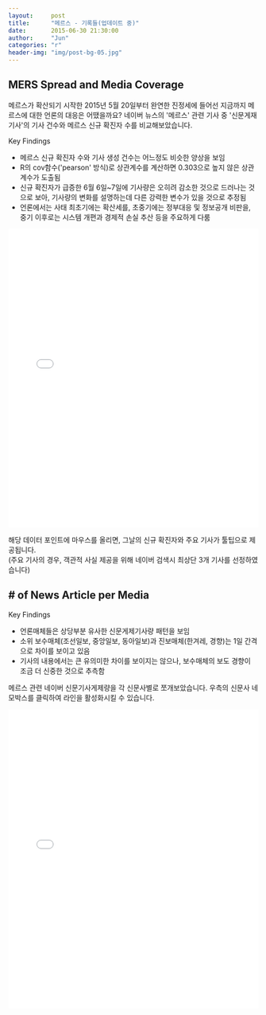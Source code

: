 ```yaml
---
layout:     post
title:      "메르스 - 기록들(업데이트 중)"
date:       2015-06-30 21:30:00
author:     "Jun"
categories: "r"
header-img: "img/post-bg-05.jpg"
---
```


<h2 class="section-heading">MERS Spread and Media Coverage</h2>

<p>메르스가 확산되기 시작한 2015년 5월 20일부터 완연한 진정세에 들어선 지금까지 메르스에 대한 언론의 대응은 어땠을까요? 네이버 뉴스의 '메르스' 관련 기사 중 '신문게재기사'의 기사 건수와 메르스 신규 확진자 수를 비교해보았습니다.</p>

<p>Key Findings</p>
<ul>
	<li>메르스 신규 확진자 수와 기사 생성 건수는 어느정도 비슷한 양상을 보임</li>
	<li>R의 cov함수('pearson' 방식)로 상관계수를 계산하면 0.303으로 높지 않은 상관계수가 도출됨</li>
	<li>신규 확진자가 급증한 6월 6일~7일에 기사량은 오히려 감소한 것으로 드러나는 것으로 보아, 기사량의 변화를 설명하는데 다른 강력한 변수가 있을 것으로 추정됨</li>
	<li>언론에서는 사태 최초기에는 확산세를, 초중기에는 정부대응 및 정보공개 비판을, 중기 이후로는 시스템 개편과 경제적 손실 추산 등을 주요하게 다룸</li>	
</ul>

<iframe width="100%" height="600" src="//jsfiddle.net/junkwhinger/1g50dda6/embedded/result" allowfullscreen="allowfullscreen" frameborder="0"></iframe>

<p>해당 데이터 포인트에 마우스를 올리면, 그날의 신규 확진자와 주요 기사가 툴팁으로 제공됩니다.<br/>
(주요 기사의 경우, 객관적 사실 제공을 위해 네이버 검색시 최상단 3개 기사를 선정하였습니다)</p>	

<h2 class="section-heading"># of News Article per Media</h2>

<p>Key Findings</p>
<ul>
	<li>언론매체들은 상당부분 유사한 신문게제기사량 패턴을 보임</li>
	<li>소위 보수매체(조선일보, 중앙일보, 동아일보)과 진보매체(한겨레, 경향)는 1일 간격으로 차이를 보이고 있음</li>
	<li>기사의 내용에서는 큰 유의미한 차이를 보이지는 않으나, 보수매체의 보도 경향이 조금 더 신중한 것으로 추측함</li>
</ul>

<p>메르스 관련 네이버 신문기사게제량을 각 신문사별로 쪼개보았습니다. 우측의 신문사 네모박스를 클릭하여 라인을 활성화시킬 수 있습니다.</p>
<iframe width="100%" height="600" src="//jsfiddle.net/junkwhinger/pe1toart/105/embedded/result" allowfullscreen="allowfullscreen" frameborder="0"></iframe>
